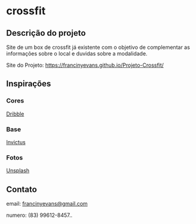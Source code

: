 # crossfit

## Descrição do projeto

Site de um box de crossfit já existente com o objetivo de complementar as informações sobre o local e duvidas sobre a modalidade.

Site do Projeto: https://francinyevans.github.io/Projeto-Crossfit/

## Inspirações

### Cores

[Dribble](https://dribbble.com/)

### Base

[Invictus](https://www.crossfitinvictus.com/)

### Fotos

[Unsplash](https://unsplash.com/)


## Contato

email: francinyevans@gmail.com

numero: (83) 99612-8457..
